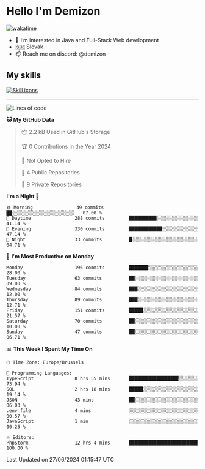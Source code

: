 # Hello I'm Demizon
[![wakatime](https://wakatime.com/badge/user/6ad1949f-d6d7-44f9-9eee-c35e54cc499b.svg)](https://wakatime.com/@6ad1949f-d6d7-44f9-9eee-c35e54cc499b)
- 👀 I’m interested in Java and Full-Stack Web development
- 🇸🇰 Slovak
- 📫 Reach me on discord: @demizon

## My skills
[![Skill icons](https://skillicons.dev/icons?i=java,js,ts,html,css,react,nextjs,tailwind,supabase,py,git,docker,linux,mysql,postgres,mongo&theme=dark)](https://github.com/Demizon3433)

---

<!--START_SECTION:waka-->
![Lines of code](https://img.shields.io/badge/From%20Hello%20World%20I%27ve%20Written-202.8%20thousand%20lines%20of%20code-blue)

**🐱 My GitHub Data** 

> 📦 2.2 kB Used in GitHub's Storage 
 > 
> 🏆 0 Contributions in the Year 2024
 > 
> 🚫 Not Opted to Hire
 > 
> 📜 4 Public Repositories 
 > 
> 🔑 9 Private Repositories 
 > 
**I'm a Night 🦉** 

```text
🌞 Morning                49 commits          ██░░░░░░░░░░░░░░░░░░░░░░░   07.00 % 
🌆 Daytime                288 commits         ██████████░░░░░░░░░░░░░░░   41.14 % 
🌃 Evening                330 commits         ████████████░░░░░░░░░░░░░   47.14 % 
🌙 Night                  33 commits          █░░░░░░░░░░░░░░░░░░░░░░░░   04.71 % 
```
📅 **I'm Most Productive on Monday** 

```text
Monday                   196 commits         ███████░░░░░░░░░░░░░░░░░░   28.00 % 
Tuesday                  63 commits          ██░░░░░░░░░░░░░░░░░░░░░░░   09.00 % 
Wednesday                84 commits          ███░░░░░░░░░░░░░░░░░░░░░░   12.00 % 
Thursday                 89 commits          ███░░░░░░░░░░░░░░░░░░░░░░   12.71 % 
Friday                   151 commits         █████░░░░░░░░░░░░░░░░░░░░   21.57 % 
Saturday                 70 commits          ██░░░░░░░░░░░░░░░░░░░░░░░   10.00 % 
Sunday                   47 commits          ██░░░░░░░░░░░░░░░░░░░░░░░   06.71 % 
```


📊 **This Week I Spent My Time On** 

```text
🕑︎ Time Zone: Europe/Brussels

💬 Programming Languages: 
TypeScript               8 hrs 55 mins       ██████████████████░░░░░░░   73.94 % 
SQL                      2 hrs 18 mins       █████░░░░░░░░░░░░░░░░░░░░   19.14 % 
JSON                     43 mins             ██░░░░░░░░░░░░░░░░░░░░░░░   06.03 % 
.env file                4 mins              ░░░░░░░░░░░░░░░░░░░░░░░░░   00.57 % 
JavaScript               1 min               ░░░░░░░░░░░░░░░░░░░░░░░░░   00.25 % 

🔥 Editors: 
PhpStorm                 12 hrs 4 mins       █████████████████████████   100.00 % 
```


 Last Updated on 27/06/2024 01:15:47 UTC
<!--END_SECTION:waka-->
